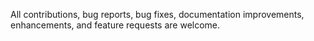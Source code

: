 All contributions, bug reports, bug fixes, documentation improvements, enhancements, and feature requests are welcome.
